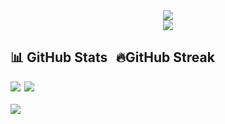<div align="center">
<img src="https://readme-typing-svg.herokuapp.com?size=50&center=true&vCenter=true&width=800&height=100&lines=Namaste%20%F0%9F%99%8F%3BPranam%20%F0%9F%99%8F%3BKhamma%20Ghani%20%F0%9F%99%8F%3BVanakkam%20%F0%9F%99%8F%3BSat%20Sri%20Akaal%20%F0%9F%99%8F%3BAssalam%20Alaikum%20%F0%9F%99%8F%3B">
<br>
<img src="https://views.whatilearened.today/views/github/abhir9/abhir9.svg?cache=remove">
</div>


<div>
<h2 id="stats">📊 GitHub Stats        &#8198               🔥GitHub Streak</h2>
<a><img src="https://github-readme-stats.vercel.app/api?username=abhir9&show_icons=true&count_private=true"></a>&#8198;
<a><img src="https://github-readme-streak-stats.herokuapp.com/?user=krishdevdb"></a>
</div>

<br>


<img align="center" src="https://activity-graph.herokuapp.com/graph?username=abhir9&hide_border=true&area=true&point=transparent">
